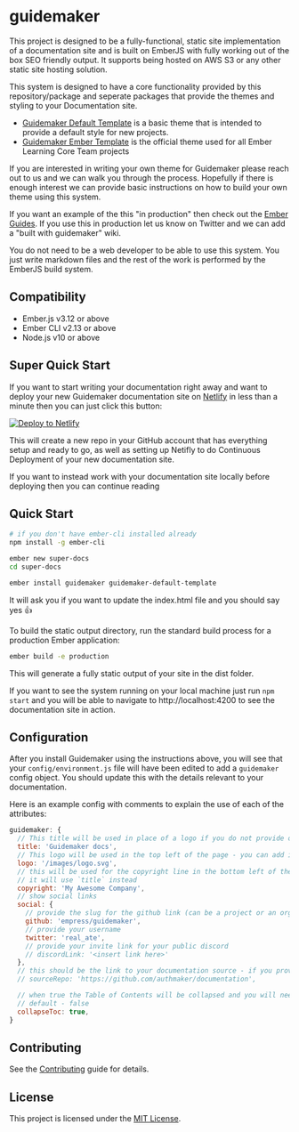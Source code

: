 guidemaker
==============================================================================

This project is designed to be a fully-functional, static site implementation of a documentation site and is built on EmberJS with fully working out of the box SEO friendly output. It supports being hosted on AWS S3 or any other static site hosting solution.

This system is designed to have a core functionality provided by this repository/package and seperate packages that provide the themes and styling to your Documentation site.

- [Guidemaker Default Template](https://github.com/empress/guidemaker-default-template) is a basic theme that is intended to provide a default style for new projects.
- [Guidemaker Ember Template](https://github.com/ember-learn/guidemaker-ember-template) is the official theme used for all Ember Learning Core Team projects

If you are interested in writing your own theme for Guidemaker please reach out to us and we can walk you through the process. Hopefully if there is enough interest we can provide basic instructions on how to build your own theme using this system.

If you want an example of the this "in production" then check out the [Ember Guides](https://guides.emberjs.com). If you use this in production let us know on Twitter and we can add a "built with guidemaker" wiki.

You do not need to be a web developer to be able to use this system. You just write markdown files and the rest of the work is performed by the EmberJS build system.

Compatibility
------------------------------------------------------------------------------

* Ember.js v3.12 or above
* Ember CLI v2.13 or above
* Node.js v10 or above

Super Quick Start
------------------------------------------------------------------------------
If you want to start writing your documentation right away and want to deploy your new Guidemaker documentation site on [Netlify](https://www.netlify.com/) in less than a minute then you can just click this button:

[![Deploy to Netlify](https://www.netlify.com/img/deploy/button.svg)](https://app.netlify.com/start/deploy?repository=https://github.com/empress/guidemaker-netlify-default-template)

This will create a new repo in your GitHub account that has everything setup and ready to go, as well as setting up Netifly to do Continuous Deployment of your new documentation site.

If you want to instead work with your documentation site locally before deploying then you can continue reading

Quick Start
------------------------------------------------------------------------------

```sh
# if you don't have ember-cli installed already
npm install -g ember-cli

ember new super-docs
cd super-docs

ember install guidemaker guidemaker-default-template
```

It will ask you if you want to update the index.html file and you should say yes 👍

To build the static output directory, run the standard build process for a production Ember application:

```sh
ember build -e production
```

This will generate a fully static output of your site in the dist folder.

If you want to see the system running on your local machine just run `npm start` and you will be able to navigate to http://localhost:4200 to see the documentation site in action.

Configuration
------------------------------------------------------------------------------

After you install Guidemaker using the instructions above, you will see that your `config/environment.js` file will have been edited to add a `guidemaker` config object. You should update this with the details relevant to your documentation.

Here is an example config with comments to explain the use of each of the attributes:

```javascript
guidemaker: {
  // This title will be used in place of a logo if you do not provide one
  title: 'Guidemaker docs',
  // This logo will be used in the top left of the page - you can add it to your public folder
  logo: '/images/logo.svg',
  // this will be used for the copyright line in the bottom left of the page - if not provided then
  // it will use `title` instead
  copyright: 'My Awesome Company',
  // show social links
  social: {
    // provide the slug for the github link (can be a project or an org)
    github: 'empress/guidemaker',
    // provide your username
    twitter: 'real_ate',
    // provide your invite link for your public discord
    // discordLink: '<insert link here>'
  },
  // this should be the link to your documentation source - if you provide one it will add an edit button on each page
  // sourceRepo: 'https://github.com/authmaker/documentation',

  // when true the Table of Contents will be collapsed and you will need to click each header to expand
  // default - false
  collapseToc: true,
}
```


Contributing
------------------------------------------------------------------------------

See the [Contributing](CONTRIBUTING.md) guide for details.


License
------------------------------------------------------------------------------

This project is licensed under the [MIT License](LICENSE.md).

